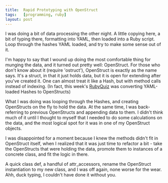 ```yaml
---
title:  Rapid Prototyping with OpenStruct
tags:   [programming, ruby]
layout: post
---
```

I was doing a bit of data processing the other night. A little copying here, a bit of typing there, formatting into YAML, then loaded into a Ruby script. Loop through the hashes YAML loaded, and try to make some sense out of it.

I'm happy to say that I wound up doing the most comfortable thing for munging the data, and it turned out pretty well: OpenStruct.
For those who don't know about it (require 'ostruct'), OpenStruct is exactly as the name says. It's a struct, in that it just holds data, but it is open for extending after you've created it. One can almost treat it like a Hash, but with method calls instead of indexing. (In fact, this week's [RubyQuiz][] was converting YAML-loaded Hashes to OpenStructs)

What I was doing was looping through the Hashes, and creating OpenStructs on the fly to hold the data. At the same time, I was back-referring to previous OpenStructs and appending data to them. I didn't think much of it until I thought to myself that I needed to do some calculations on the data, and the most logical spot for it was in one of my OpenStruct objects.

I was disappointed for a moment because I knew the methods didn't fit in OpenStruct itself, when I realized that it was just time to refactor a bit - take the OpenStructs that were holding the data, promote them to instances of a concrete class, and fit the logic in there.

A quick class def, a handful of attr_accessors, rename the OpenStruct instantiation to my new class, and I was off again, none worse for the wear. Ahh, duck typing, I couldn't have done it without you.

[RubyQuiz]: http://www.rubyquiz.com/quiz81.html

